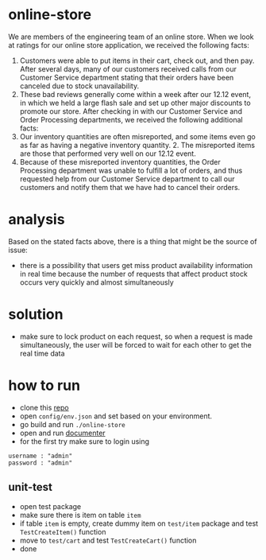# online-store
We are members of the engineering team of an online store. When we look at ratings for our online store application, we received the following facts: 
1. Customers were able to put items in their cart, check out, and then pay. After several days, many of our customers received calls from our Customer Service department stating that their orders have been canceled due to stock unavailability. 
2. These bad reviews generally come within a week after our 12.12 event, in which we held a large flash sale and set up other major discounts to promote our store. 
After checking in with our Customer Service and Order Processing departments, we received the following additional facts: 
1. Our inventory quantities are often misreported, and some items even go as far as having a negative inventory quantity. 2. The misreported items are those that performed very well on our 12.12 event. 
3. Because of these misreported inventory quantities, the Order Processing department was unable to fulfill a lot of orders, and thus requested help from our Customer Service department to call our customers and notify them that we have had to cancel their orders. 
#


# analysis
Based on the stated facts above, there is a thing that might be the source of issue:

- there is a possibility that users get miss product availability information in real time because the number of requests that affect product stock occurs very quickly and almost simultaneously
#

# solution
- make sure to lock product on each request, so when a request is made simultaneously, the user will be forced to wait for each other to get the real time data
#

# how to run
- clone this [repo](https://github.com/isollaa/online-store.git)
- open ``config/env.json`` and set based on your environment.  
- go build and run ``./online-store``
- open and run [documenter](https://documenter.getpostman.com/view/10609164/UV5RkzXn#58a94317-4439-4b1a-bfbb-2bd0f8be4ca3) 
- for the first try make sure to login using 
```
username : "admin"  
password : "admin"
```

## unit-test
- open test package
- make sure there is item on table ``item``
- if table ``item`` is empty, create dummy item on ``test/item`` package and test ``TestCreateItem()`` function
- move to ``test/cart`` and test ``TestCreateCart()`` function
- done
